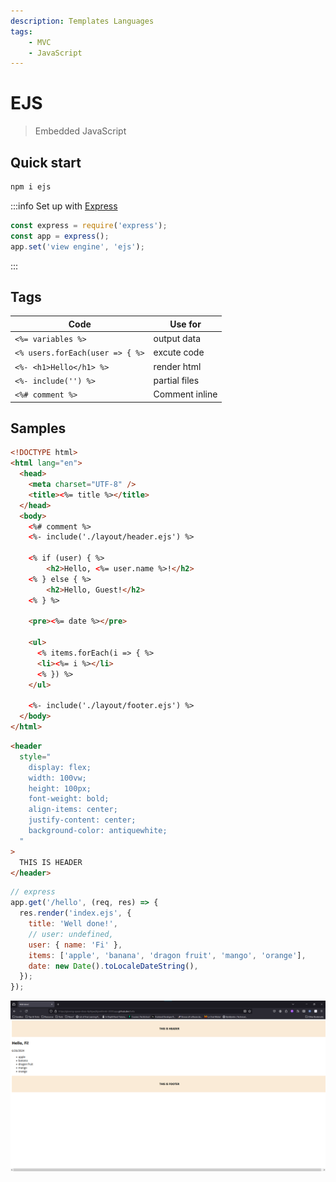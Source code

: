 ```yaml
---
description: Templates Languages
tags:
    - MVC
    - JavaScript
---
```


# EJS

> Embedded JavaScript

## Quick start

```bash
npm i ejs
```

:::info Set up with [Express](../../backend/js/express.md)

```js
const express = require('express');
const app = express();
app.set('view engine', 'ejs');
```

:::

## Tags

| Code | Use for |
| --- | --- |
| `<%= variables %>` | output data |
| `<% users.forEach(user => { %>` | excute code |
| `<%- <h1>Hello</h1> %>` | render html |
| `<%- include('') %>` | partial files |
| `<%# comment %>` | Comment inline |

## Samples

```html title='index.ejs'
<!DOCTYPE html>
<html lang="en">
  <head>
    <meta charset="UTF-8" />
    <title><%= title %></title>
  </head>
  <body>
    <%# comment %>
    <%- include('./layout/header.ejs') %>

    <% if (user) { %>
        <h2>Hello, <%= user.name %>!</h2>
    <% } else { %>
        <h2>Hello, Guest!</h2>
    <% } %>

    <pre><%= date %></pre>

    <ul>
      <% items.forEach(i => { %>
      <li><%= i %></li>
      <% }) %>
    </ul>

    <%- include('./layout/footer.ejs') %>
  </body>
</html>
```

```html title='layout/header.ejs'
<header
  style="
    display: flex;
    width: 100vw;
    height: 100px;
    font-weight: bold;
    align-items: center;
    justify-content: center;
    background-color: antiquewhite;
  "
>
  THIS IS HEADER
</header>
```

```js
// express
app.get('/hello', (req, res) => {
  res.render('index.ejs', {
    title: 'Well done!',
    // user: undefined,
    user: { name: 'Fi' },
    items: ['apple', 'banana', 'dragon fruit', 'mango', 'orange'],
    date: new Date().toLocaleDateString(),
  });
});
```

![alt text](../../../assets/ejs-samples.png)
